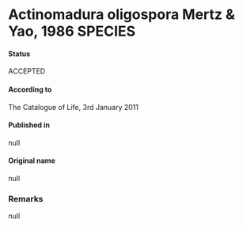 # Actinomadura oligospora Mertz & Yao, 1986 SPECIES

#### Status
ACCEPTED

#### According to
The Catalogue of Life, 3rd January 2011

#### Published in
null

#### Original name
null

### Remarks
null